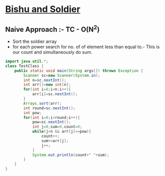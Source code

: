 # [**Bishu and Soldier**](https://www.hackerearth.com/problem/algorithm/bishu-and-soldiers-227/)

## Naive Approach :- TC - O(N<sup>2</sup>)
- Sort the soldier array
- for each power search for no. of of element less than equal to.- This is our count and simultaneously do sum.
```java
import java.util.*;
class TestClass {
    public static void main(String args[]) throws Exception {
        Scanner sc=new Scanner(System.in);
        int n=sc.nextInt();
        int arr[]=new int[n];
        for(int i=0;i<n;i++){
            arr[i]=sc.nextInt();
        }
        Arrays.sort(arr);
        int round=sc.nextInt();
        int pow;
        for(int i=0;i<round;i++){
            pow=sc.nextInt();
            int j=0,sum=0,count=0;
            while(j<n && arr[j]<=pow){
                count++;
                sum+=arr[j];
                j++;
            }
            System.out.println(count+" "+sum);
        }
    }
}
```
